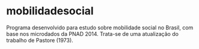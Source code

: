 # mobilidadesocial
Programa desenvolvido para estudo sobre mobilidade social no Brasil, com base nos microdados da PNAD 2014.
Trata-se de uma atualização do trabalho de Pastore (1973).

